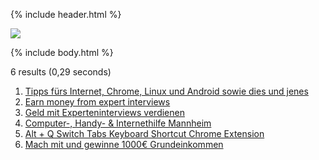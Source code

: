 {% include header.html %}

![](https://github.com/orschiro/orschiro/blob/master/Screenshot_2018-12-13_16-53-17.png?raw=true)

{% include body.html %}

6 results (0,29 seconds) 

1. [Tipps fürs Internet, Chrome, Linux und Android sowie dies und jenes](http://orschi.ro/)
5. [Earn money from expert interviews](https://app.respondent.io/r/robertorzanna-dc40dda76f3b)
6. [Geld mit Experteninterviews verdienen](https://app.respondent.io/r/robertorzanna-dc40dda76f3b)
8. [Computer-, Handy- & Internethilfe Mannheim](https://goo.gl/maps/c1uTMZX5Mtm)
9. [Alt + Q Switch Tabs Keyboard Shortcut Chrome Extension](https://chrome.google.com/webstore/detail/alt-%20-q-switch-tabs-keybo/odhjcgnlbagjllfbilicalpigimhdcll)
13. [Mach mit und gewinne 1000€ Grundeinkommen](www.meinbge.de/fuer-dich/f17431bcf77ddfa8fd0d)
